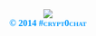 <center><img src ="http://i.imgur.com/4dGVMHl.jpg"></img></center>
<center><span style="font-family:Cursive;font-size:16px;font-style:normal;font-weight:bold;text-decoration:none;text-transform:none;font-variant:small-caps;color:0099FF;">© 2014 #crypt0chat</span><center>
